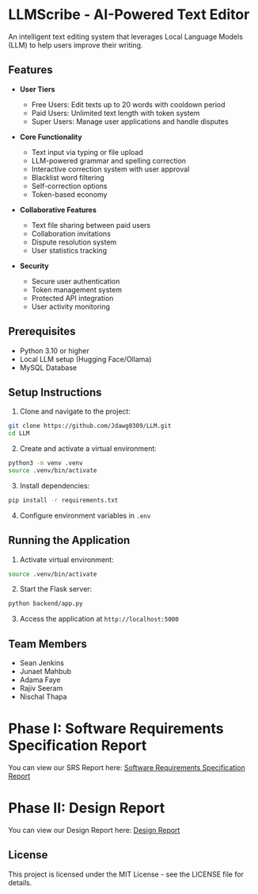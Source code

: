# LLMScribe - AI-Powered Text Editor

An intelligent text editing system that leverages Local Language Models (LLM) to help users improve their writing.

## Features

- **User Tiers**
  - Free Users: Edit texts up to 20 words with cooldown period
  - Paid Users: Unlimited text length with token system
  - Super Users: Manage user applications and handle disputes

- **Core Functionality**
  - Text input via typing or file upload
  - LLM-powered grammar and spelling correction
  - Interactive correction system with user approval
  - Blacklist word filtering
  - Self-correction options
  - Token-based economy

- **Collaborative Features**
  - Text file sharing between paid users
  - Collaboration invitations
  - Dispute resolution system
  - User statistics tracking

- **Security**
  - Secure user authentication
  - Token management system
  - Protected API integration
  - User activity monitoring

## Prerequisites

- Python 3.10 or higher
- Local LLM setup (Hugging Face/Ollama)
- MySQL Database

## Setup Instructions

1. Clone and navigate to the project:
```sh
git clone https://github.com/Jdawg0309/LLM.git
cd LLM
```

2. Create and activate a virtual environment:
```sh
python3 -m venv .venv
source .venv/bin/activate
```

3. Install dependencies:
```sh
pip install -r requirements.txt
```

4. Configure environment variables in `.env`

## Running the Application

1. Activate virtual environment:
```sh
source .venv/bin/activate
```

2. Start the Flask server:
```sh
python backend/app.py
```

3. Access the application at `http://localhost:5000`

## Team Members

- Sean Jenkins
- Junaet Mahbub
- Adama Faye
- Rajiv Seeram
- Nischal Thapa

# Phase I: Software Requirements Specification Report

You can view our SRS Report here: [Software Requirements Specification Report](documentation/teamS_1stphasereport.pdf)

# Phase II: Design Report

You can view our Design Report here: [Design Report](documentation/teamS_2ndphasereport.pdf)

## License

This project is licensed under the MIT License - see the LICENSE file for details.
